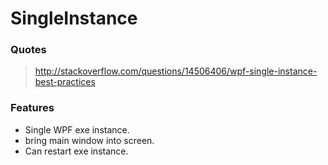 ﻿# SingleInstance

### Quotes

> http://stackoverflow.com/questions/14506406/wpf-single-instance-best-practices

### Features

- Single WPF exe instance.
- bring main window into screen.
- Can restart exe instance.
